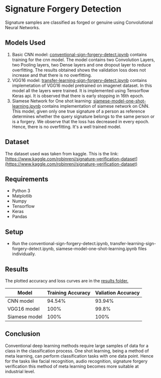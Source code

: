 ﻿# Signature Forgery Detection
Signature samples are classified as forged or genuine using Convolutional Neural Networks.

## [](https://github.com/nymika/Signature-Forgery-Detection#models-used)Models Used

1.  Basic CNN model:  [conventional-sign-forgery-detect.ipynb](https://github.com/nymika/Signature-Forgery-Detection/blob/master/conventional-sign-forgery-detect.ipynb)  contains training for the cnn model. The model contains two Convolution Layers, two Pooling layers, two Dense layers and one dropout layer to reduce overfitting. The results obtained shows the validation loss does not increase and that there is no overfitting.
2.  VGG16 model:  [transfer-learning-sign-forgery-detect.ipynb](https://github.com/nymika/Signature-Forgery-Detection/blob/master/transfer-learning-sign-forgery-detect.ipynb)  contains implemetation of VGG16 model pretrained on imagenet dataset. In this model all the layers were trained. It is implemented using Tensorflow Keras api. It is observed that there is early stopping in 16th epoch.
3. Siamese Network for One shot learning:  [siamese-model-one-shot-learning.ipynb](https://github.com/nymika/Signature-Forgery-Detection/blob/master/siamese-model-one-shot-learning.ipynb) contains implementation of siamese network on CNN. This model, given only one true signature of a person as reference determines whether the query signature belongs to the same person or is a forgery. We observe that the loss has decreased in every epoch. Hence, there is no overfitting. It's a well trained model. 

## [](https://github.com/nymika/Signature-Forgery-Detection#dataset)Dataset

The dataset used was taken from kaggle. This is the link:  [https://www.kaggle.com/robinreni/signature-verification-dataset](https://www.kaggle.com/robinreni/signature-verification-dataset)

## [](https://github.com/nymika/Signature-Forgery-Detection#requirenments)Requirements

-   Python 3
-   Matplotlib
-   Numpy
-   Tensorflow
-   Keras
-   Pandas

## [](https://github.com/nymika/Signature-Forgery-Detection#setup)Setup

 - Run the conventional-sign-forgery-detect.ipynb, transfer-learning-sign-forgery-detect.ipynb, siamese-model-one-shot-learning.ipynb files individually.

## [](https://github.com/nymika/Signature-Forgery-Detection#results)Results
The plotted accuracy and loss curves are in the [results folder.](https://github.com/nymika/Signature-Forgery-Detection/tree/master/Results)

| Model | Training Accuracy|Valiation Accuracy|
|--|--|--|
| CNN model  | 94.54% | 93.94% |
| VGG16 model  | 100% | 99.8%|
| Siamese model  | 100% | 100% |

## [](https://github.com/nymika/Signature-Forgery-Detection#conclusion) Conclusion
Conventional deep learning methods require large samples of data for a class in the classification process. One shot learning, being a method of meta learning, can perform classification tasks with one data point. Hence for the tasks like facial recognition, audio recognition, signature forgery verification this method of meta learning becomes more suitable at industrial level.




